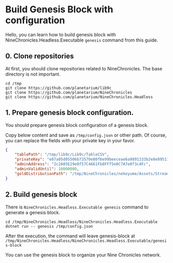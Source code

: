 # Build Genesis Block with configuration

Hello, you can learn how to build genesis block with NineChronicles.Headless.Executable `genesis` command from this guide.

## 0. Clone repositories

At first, you should clone repositories related to NineChronicles. The base directory is not important.

```shell
cd /tmp
git clone https://github.com/planetarium/lib9c
git clone https://github.com/planetarium/NineChronicles
git clone https://github.com/planetarium/NineChronicles.Headless
```

## 1. Prepare genesis block configuration.

You should prepare genesis block configuration of a genesis block.

Copy below content and save as `/tmp/config.json` or other path.
Of course, you can replace the fields with your private key in your favor.

```json
{
    "tablePath": "/tmp/lib9c/Lib9c/TableCSV",
    "privateKey": "e87a05d05506b73570e80f6e99beeceae6a9891333b2e8e8951197050fad96e2",
    "adminAddress": "2c2A05E29e8f57C4661Fb8FFf5e0C7A7e0f3c4Fc",
    "adminValidUntil": 10000000,
    "goldDistributionPath": "/tmp/NineChronicles/nekoyume/Assets/StreamingAssets/GoldDistribution.csv"
}
```

## 2. Build genesis block

There is `NineChronicles.Headless.Executable genesis` command to generate a genesis block.

```
cd /tmp/NineChronicles.Headless/NineChronicles.Headless.Executable
dotnet run -- genesis /tmp/config.json
```

After the execution, the command will leave genesis-block at `/tmp/NineChronicles.Headless/NineChronicles.Headless.Executable/genesis-block`

You can use the genesis block to organize your Nine Chronicles network.
